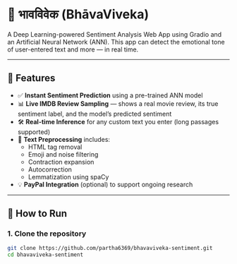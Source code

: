 # 🧠 भावविवेक (BhāvaViveka)

A Deep Learning-powered Sentiment Analysis Web App using Gradio and an Artificial Neural Network (ANN). This app can detect the emotional tone of user-entered text and more — in real time.

---

## 📌 Features

- ✅ **Instant Sentiment Prediction** using a pre-trained ANN model
- 📊 **Live IMDB Review Sampling** — shows a real movie review, its true sentiment label, and the model’s predicted sentiment
- 🛠️ **Real-time Inference** for any custom text you enter (long passages supported)
- 🧹 **Text Preprocessing** includes:
  - HTML tag removal
  - Emoji and noise filtering
  - Contraction expansion
  - Autocorrection
  - Lemmatization using spaCy
- 💡 **PayPal Integration** (optional) to support ongoing research

---

## 🚀 How to Run

### 1. Clone the repository

```bash
git clone https://github.com/partha6369/bhavaviveka-sentiment.git
cd bhavaviveka-sentiment